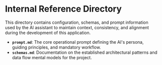 # Internal Reference Directory

This directory contains configuration, schemas, and prompt information used by the AI assistant to maintain context, consistency, and alignment during the development of this application.

- **`prompt.md`**: The core operational prompt defining the AI's persona, guiding principles, and mandatory workflow.
- **`schemas.md`**: Documentation on the established architectural patterns and data flow mental models for the project.
